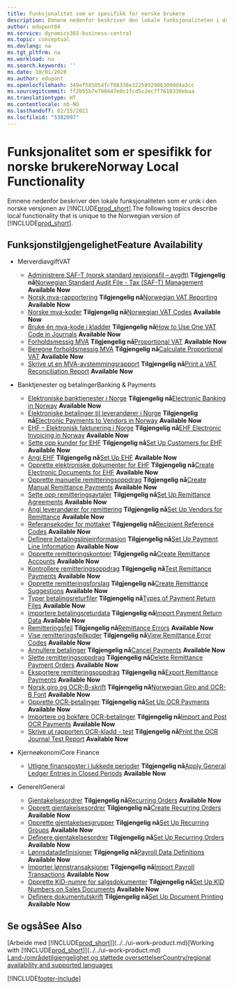 ```yaml
---
title: Funksjonalitet som er spesifikk for norske brukere
description: Emnene nedenfor beskriver den lokale funksjonaliteten i den norske versjonen av Business Central.
author: edupont04
ms.service: dynamics365-business-central
ms.topic: conceptual
ms.devlang: na
ms.tgt_pltfrm: na
ms.workload: na
ms.search.keywords: ''
ms.date: 10/01/2020
ms.author: edupont
ms.openlocfilehash: 349ef585054fcf08338e32258929863099d4a3cc
ms.sourcegitcommit: ff2b55b7e790447e0c1fcd5c2ec7f7610338ebaa
ms.translationtype: HT
ms.contentlocale: nb-NO
ms.lasthandoff: 02/15/2021
ms.locfileid: "5382097"
---
```

# <a name="norway-local-functionality"></a><span data-ttu-id="c5f2d-103">Funksjonalitet som er spesifikk for norske brukere</span><span class="sxs-lookup"><span data-stu-id="c5f2d-103">Norway Local Functionality</span></span>

<span data-ttu-id="c5f2d-104">Emnene nedenfor beskriver den lokale funksjonaliteten som er unik i den norske versjonen av [!INCLUDE[prod_short](../../includes/prod_short.md)].</span><span class="sxs-lookup"><span data-stu-id="c5f2d-104">The following topics describe local functionality that is unique to the Norwegian version of [!INCLUDE[prod_short](../../includes/prod_short.md)].</span></span>  

## <a name="feature-availability"></a><span data-ttu-id="c5f2d-105">Funksjonstilgjengelighet</span><span class="sxs-lookup"><span data-stu-id="c5f2d-105">Feature Availability</span></span>

* <span data-ttu-id="c5f2d-106">Merverdiavgift</span><span class="sxs-lookup"><span data-stu-id="c5f2d-106">VAT</span></span>
    * <span data-ttu-id="c5f2d-107">[Administrere SAF-T (norsk standard revisjonsfil – avgift)](ui-extensions-setup-and-generate-saf-t-files-no.md) **Tilgjengelig nå**</span><span class="sxs-lookup"><span data-stu-id="c5f2d-107">[Norwegian Standard Audit File - Tax (SAF-T) Management](ui-extensions-setup-and-generate-saf-t-files-no.md) **Available Now**</span></span>
    * <span data-ttu-id="c5f2d-108">[Norsk mva-rapportering](norwegian-vat-reporting.md) **Tilgjengelig nå**</span><span class="sxs-lookup"><span data-stu-id="c5f2d-108">[Norwegian VAT Reporting](norwegian-vat-reporting.md) **Available Now**</span></span>
    * <span data-ttu-id="c5f2d-109">[Norske mva-koder](norwegian-vat-codes.md) **Tilgjengelig nå**</span><span class="sxs-lookup"><span data-stu-id="c5f2d-109">[Norwegian VAT Codes](norwegian-vat-codes.md) **Available Now**</span></span>  
    * <span data-ttu-id="c5f2d-110">[Bruke én mva-kode i kladder](how-to-use-one-vat-code-in-journals.md) **Tilgjengelig nå**</span><span class="sxs-lookup"><span data-stu-id="c5f2d-110">[How to Use One VAT Code in Journals](how-to-use-one-vat-code-in-journals.md) **Available Now**</span></span>
    * <span data-ttu-id="c5f2d-111">[Forholdsmessig MVA](proportional-vat.md) **Tilgjengelig nå**</span><span class="sxs-lookup"><span data-stu-id="c5f2d-111">[Proportional VAT](proportional-vat.md) **Available Now**</span></span>
    * <span data-ttu-id="c5f2d-112">[Beregne forholdsmessig MVA](how-to-calculate-proportional-vat.md) **Tilgjengelig nå**</span><span class="sxs-lookup"><span data-stu-id="c5f2d-112">[Calculate Proportional VAT](how-to-calculate-proportional-vat.md) **Available Now**</span></span>
    * <span data-ttu-id="c5f2d-113">[Skrive ut en MVA-avstemmingsrapport](how-to-print-a-vat-reconciliation-report.md) **Tilgjengelig nå**</span><span class="sxs-lookup"><span data-stu-id="c5f2d-113">[Print a VAT Reconciliation Report](how-to-print-a-vat-reconciliation-report.md) **Available Now**</span></span>

* <span data-ttu-id="c5f2d-114">Banktjenester og betalinger</span><span class="sxs-lookup"><span data-stu-id="c5f2d-114">Banking & Payments</span></span>
    * <span data-ttu-id="c5f2d-115">[Elektroniske banktjenester i Norge](electronic-banking-in-norway.md) **Tilgjengelig nå**</span><span class="sxs-lookup"><span data-stu-id="c5f2d-115">[Electronic Banking in Norway](electronic-banking-in-norway.md) **Available Now**</span></span>
    * <span data-ttu-id="c5f2d-116">[Elektroniske betalinger til leverandører i Norge](electronic-payments-to-vendors-in-norway.md) **Tilgjengelig nå**</span><span class="sxs-lookup"><span data-stu-id="c5f2d-116">[Electronic Payments to Vendors in Norway](electronic-payments-to-vendors-in-norway.md) **Available Now**</span></span>
    * <span data-ttu-id="c5f2d-117">[EHF – Elektronisk fakturering i Norge](ehf-electronic-invoicing-in-norway.md) **Tilgjengelig nå**</span><span class="sxs-lookup"><span data-stu-id="c5f2d-117">[EHF Electronic Invoicing in Norway](ehf-electronic-invoicing-in-norway.md) **Available Now**</span></span>
    * <span data-ttu-id="c5f2d-118">[Sette opp kunder for EHF](how-to-set-up-customers-for-ehf.md) **Tilgjengelig nå**</span><span class="sxs-lookup"><span data-stu-id="c5f2d-118">[Set Up Customers for EHF](how-to-set-up-customers-for-ehf.md) **Available Now**</span></span>  
    * <span data-ttu-id="c5f2d-119">[Angi EHF](how-to-set-up-ehf.md) **Tilgjengelig nå**</span><span class="sxs-lookup"><span data-stu-id="c5f2d-119">[Set Up EHF](how-to-set-up-ehf.md) **Available Now**</span></span>
    * <span data-ttu-id="c5f2d-120">[Opprette elektroniske dokumenter for EHF](how-to-create-electronic-documents-for-ehf.md) **Tilgjengelig nå**</span><span class="sxs-lookup"><span data-stu-id="c5f2d-120">[Create Electronic Documents for EHF](how-to-create-electronic-documents-for-ehf.md) **Available Now**</span></span>
    * <span data-ttu-id="c5f2d-121">[Opprette manuelle remitteringsoppdrag](how-to-create-manual-remittance-payments.md) **Tilgjengelig nå**</span><span class="sxs-lookup"><span data-stu-id="c5f2d-121">[Create Manual Remittance Payments](how-to-create-manual-remittance-payments.md) **Available Now**</span></span>  
    * <span data-ttu-id="c5f2d-122">[Sette opp remitteringsavtaler](how-to-set-up-remittance-agreements.md) **Tilgjengelig nå**</span><span class="sxs-lookup"><span data-stu-id="c5f2d-122">[Set Up Remittance Agreements](how-to-set-up-remittance-agreements.md) **Available Now**</span></span>  
    * <span data-ttu-id="c5f2d-123">[Angi leverandører for remittering](how-to-set-up-vendors-for-remittance.md) **Tilgjengelig nå**</span><span class="sxs-lookup"><span data-stu-id="c5f2d-123">[Set Up Vendors for Remittance](how-to-set-up-vendors-for-remittance.md) **Available Now**</span></span>
    * <span data-ttu-id="c5f2d-124">[Referansekoder for mottaker](recipient-reference-codes.md) **Tilgjengelig nå**</span><span class="sxs-lookup"><span data-stu-id="c5f2d-124">[Recipient Reference Codes](recipient-reference-codes.md) **Available Now**</span></span>
    * <span data-ttu-id="c5f2d-125">[Definere betalingslinjeinformasjon](how-to-set-up-payment-line-information.md) **Tilgjengelig nå**</span><span class="sxs-lookup"><span data-stu-id="c5f2d-125">[Set Up Payment Line Information](how-to-set-up-payment-line-information.md) **Available Now**</span></span>  
    * <span data-ttu-id="c5f2d-126">[Opprette remitteringskontoer](how-to-create-remittance-accounts.md) **Tilgjengelig nå**</span><span class="sxs-lookup"><span data-stu-id="c5f2d-126">[Create Remittance Accounts](how-to-create-remittance-accounts.md) **Available Now**</span></span>  
    * <span data-ttu-id="c5f2d-127">[Kontrollere remitteringsoppdrag](how-to-test-remittance-payments.md) **Tilgjengelig nå**</span><span class="sxs-lookup"><span data-stu-id="c5f2d-127">[Test Remittance Payments](how-to-test-remittance-payments.md) **Available Now**</span></span>
    * <span data-ttu-id="c5f2d-128">[Opprette remitteringsforslag](how-to-create-remittance-suggestions.md) **Tilgjengelig nå**</span><span class="sxs-lookup"><span data-stu-id="c5f2d-128">[Create Remittance Suggestions](how-to-create-remittance-suggestions.md) **Available Now**</span></span>
    * <span data-ttu-id="c5f2d-129">[Typer betalingsreturfiler](types-of-payment-returns-files.md) **Tilgjengelig nå**</span><span class="sxs-lookup"><span data-stu-id="c5f2d-129">[Types of Payment Return Files](types-of-payment-returns-files.md) **Available Now**</span></span>
    * <span data-ttu-id="c5f2d-130">[Importere betalingsreturdata](how-to-import-payment-return-data.md) **Tilgjengelig nå**</span><span class="sxs-lookup"><span data-stu-id="c5f2d-130">[Import Payment Return Data](how-to-import-payment-return-data.md) **Available Now**</span></span>
    * <span data-ttu-id="c5f2d-131">[Remitteringsfeil](remittance-errors.md) **Tilgjengelig nå**</span><span class="sxs-lookup"><span data-stu-id="c5f2d-131">[Remittance Errors](remittance-errors.md) **Available Now**</span></span>
    * <span data-ttu-id="c5f2d-132">[Vise remitteringsfeilkoder](how-to-view-remittance-error-codes.md) **Tilgjengelig nå**</span><span class="sxs-lookup"><span data-stu-id="c5f2d-132">[View Remittance Error Codes](how-to-view-remittance-error-codes.md) **Available Now**</span></span>
    * <span data-ttu-id="c5f2d-133">[Annullere betalinger](how-to-cancel-payments.md) **Tilgjengelig nå**</span><span class="sxs-lookup"><span data-stu-id="c5f2d-133">[Cancel Payments](how-to-cancel-payments.md) **Available Now**</span></span>  
    * <span data-ttu-id="c5f2d-134">[Slette remitteringsoppdrag](how-to-delete-remittance-payment-orders.md) **Tilgjengelig nå**</span><span class="sxs-lookup"><span data-stu-id="c5f2d-134">[Delete Remittance Payment Orders](how-to-delete-remittance-payment-orders.md) **Available Now**</span></span>  
    * <span data-ttu-id="c5f2d-135">[Eksportere remitteringsoppdrag](how-to-export-remittance-payments.md) **Tilgjengelig nå**</span><span class="sxs-lookup"><span data-stu-id="c5f2d-135">[Export Remittance Payments](how-to-export-remittance-payments.md) **Available Now**</span></span>
    * <span data-ttu-id="c5f2d-136">[Norsk giro og OCR-B-skrift](norwegian-giro-and-ocr-b-font.md) **Tilgjengelig nå**</span><span class="sxs-lookup"><span data-stu-id="c5f2d-136">[Norwegian Giro and OCR-B Font](norwegian-giro-and-ocr-b-font.md) **Available Now**</span></span>
    * <span data-ttu-id="c5f2d-137">[Opprette OCR-betalinger](how-to-set-up-ocr-payments.md) **Tilgjengelig nå**</span><span class="sxs-lookup"><span data-stu-id="c5f2d-137">[Set Up OCR Payments](how-to-set-up-ocr-payments.md) **Available Now**</span></span>
    * <span data-ttu-id="c5f2d-138">[Importere og bokføre OCR-betalinger](how-to-import-and-post-ocr-payments.md) **Tilgjengelig nå**</span><span class="sxs-lookup"><span data-stu-id="c5f2d-138">[Import and Post OCR Payments](how-to-import-and-post-ocr-payments.md) **Available Now**</span></span>
    * <span data-ttu-id="c5f2d-139">[Skrive ut rapporten OCR-kladd - test](how-to-print-the-ocr-journal-test-report.md) **Tilgjengelig nå**</span><span class="sxs-lookup"><span data-stu-id="c5f2d-139">[Print the OCR Journal Test Report](how-to-print-the-ocr-journal-test-report.md) **Available Now**</span></span>  

* <span data-ttu-id="c5f2d-140">Kjerneøkonomi</span><span class="sxs-lookup"><span data-stu-id="c5f2d-140">Core Finance</span></span>    
    * <span data-ttu-id="c5f2d-141">[Utligne finansposter i lukkede perioder](how-to-apply-general-ledger-entries-in-closed-periods.md) **Tilgjengelig nå**</span><span class="sxs-lookup"><span data-stu-id="c5f2d-141">[Apply General Ledger Entries in Closed Periods](how-to-apply-general-ledger-entries-in-closed-periods.md) **Available Now**</span></span>  

* <span data-ttu-id="c5f2d-142">Generelt</span><span class="sxs-lookup"><span data-stu-id="c5f2d-142">General</span></span>
    * <span data-ttu-id="c5f2d-143">[Gjentakelsesordrer](recurring-orders.md) **Tilgjengelig nå**</span><span class="sxs-lookup"><span data-stu-id="c5f2d-143">[Recurring Orders](recurring-orders.md) **Available Now**</span></span>  
    * <span data-ttu-id="c5f2d-144">[Opprett gjentakelsesordrer](how-to-create-recurring-orders.md) **Tilgjengelig nå**</span><span class="sxs-lookup"><span data-stu-id="c5f2d-144">[Create Recurring Orders](how-to-create-recurring-orders.md) **Available Now**</span></span>
    * <span data-ttu-id="c5f2d-145">[Opprette gjentakelsesgrupper](how-to-set-up-recurring-groups.md) **Tilgjengelig nå**</span><span class="sxs-lookup"><span data-stu-id="c5f2d-145">[Set Up Recurring Groups](how-to-set-up-recurring-groups.md) **Available Now**</span></span>  
    * <span data-ttu-id="c5f2d-146">[Definere gjentakelsesordrer](how-to-set-up-recurring-orders.md) **Tilgjengelig nå**</span><span class="sxs-lookup"><span data-stu-id="c5f2d-146">[Set Up Recurring Orders](how-to-set-up-recurring-orders.md) **Available Now**</span></span>
    * <span data-ttu-id="c5f2d-147">[Lønnsdatadefinisjoner](ui-extensions-payroll-data-definitions-no.md) **Tilgjengelig nå**</span><span class="sxs-lookup"><span data-stu-id="c5f2d-147">[Payroll Data Definitions](ui-extensions-payroll-data-definitions-no.md) **Available Now**</span></span>
    * <span data-ttu-id="c5f2d-148">[Importer lønnstransaksjoner](how-to-import-payroll-transactions.md) **Tilgjengelig nå**</span><span class="sxs-lookup"><span data-stu-id="c5f2d-148">[Import Payroll Transactions](how-to-import-payroll-transactions.md) **Available Now**</span></span>
    * <span data-ttu-id="c5f2d-149">[Opprette KID-numre for salgsdokumenter](how-to-set-up-kid-numbers-on-sales-documents.md) **Tilgjengelig nå**</span><span class="sxs-lookup"><span data-stu-id="c5f2d-149">[Set Up KID Numbers on Sales Documents](how-to-set-up-kid-numbers-on-sales-documents.md) **Available Now**</span></span>
    * <span data-ttu-id="c5f2d-150">[Definere dokumentutskrift](how-to-set-up-document-printing.md) **Tilgjengelig nå**</span><span class="sxs-lookup"><span data-stu-id="c5f2d-150">[Set Up Document Printing](how-to-set-up-document-printing.md) **Available Now**</span></span>

<!--
  [Apply General Ledger Entries in Closed Periods](how-to-apply-general-ledger-entries-in-closed-periods.md)  

  [EHF Electronic Invoicing in Norway](ehf-electronic-invoicing-in-norway.md)  
  [Electronic Banking in Norway](electronic-banking-in-norway.md)  
  [Electronic Payments to Vendors in Norway](electronic-payments-to-vendors-in-norway.md)  
  [Norwegian Sales Documents](norwegian-sales-documents.md)  
  [Norwegian VAT Reporting](norwegian-vat-reporting.md)  
 [Recurring Orders](recurring-orders.md)  
 -->

## <a name="see-also"></a><span data-ttu-id="c5f2d-151">Se også</span><span class="sxs-lookup"><span data-stu-id="c5f2d-151">See Also</span></span>

<span data-ttu-id="c5f2d-152">[Arbeide med [!INCLUDE[prod_short](../../includes/prod_short.md)]](../../ui-work-product.md)</span><span class="sxs-lookup"><span data-stu-id="c5f2d-152">[Working with [!INCLUDE[prod_short](../../includes/prod_short.md)]](../../ui-work-product.md)</span></span>  
[<span data-ttu-id="c5f2d-153">Land-/områdetilgjengelighet og støttede oversettelser</span><span class="sxs-lookup"><span data-stu-id="c5f2d-153">Country/regional availability and supported languages</span></span>](/dynamics365/business-central/dev-itpro/compliance/apptest-countries-and-translations)  


[!INCLUDE[footer-include](../../includes/footer-banner.md)]